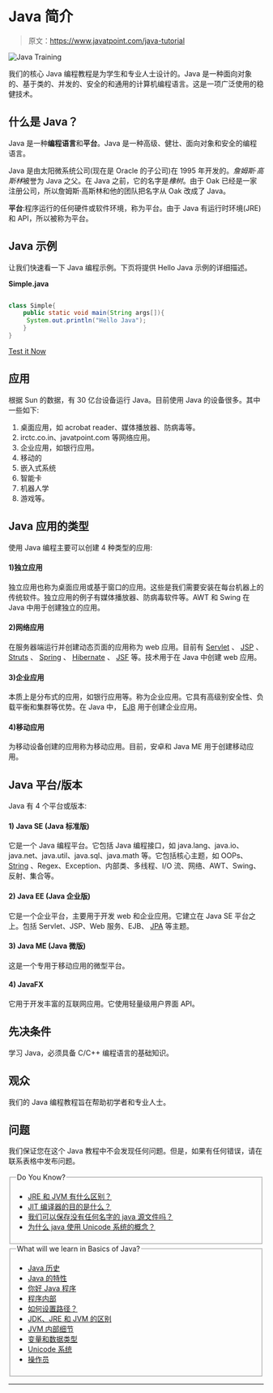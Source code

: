 # Java 简介

> 原文：<https://www.javatpoint.com/java-tutorial>

![Java Training](../img/75861dec4033c33064f56129fbb22251.png)

我们的核心 Java 编程教程是为学生和专业人士设计的。Java 是一种面向对象的、基于类的、并发的、安全的和通用的计算机编程语言。这是一项广泛使用的稳健技术。

## 什么是 Java？

Java 是一种**编程语言**和**平台**。Java 是一种高级、健壮、面向对象和安全的编程语言。

Java 是由太阳微系统公司(现在是 Oracle 的子公司)在 1995 年开发的。*詹姆斯·高斯林*被誉为 Java 之父。在 Java 之前，它的名字是*橡树*。由于 Oak 已经是一家注册公司，所以詹姆斯·高斯林和他的团队把名字从 Oak 改成了 Java。

**平台**:程序运行的任何硬件或软件环境，称为平台。由于 Java 有运行时环境(JRE)和 API，所以被称为平台。

## Java 示例

让我们快速看一下 Java 编程示例。下页将提供 Hello Java 示例的详细描述。

**Simple.java**

```java

class Simple{
    public static void main(String args[]){
     System.out.println("Hello Java");
    }
}

```

[Test it Now](https://compiler.javatpoint.com/opr/test.jsp?filename=Simple)

## 应用

根据 Sun 的数据，有 30 亿台设备运行 Java。目前使用 Java 的设备很多。其中一些如下:

1.  桌面应用，如 acrobat reader、媒体播放器、防病毒等。
2.  irctc.co.in、javatpoint.com 等网络应用。
3.  企业应用，如银行应用。
4.  移动的
5.  嵌入式系统
6.  智能卡
7.  机器人学
8.  游戏等。

## Java 应用的类型

使用 Java 编程主要可以创建 4 种类型的应用:

#### 1)独立应用

独立应用也称为桌面应用或基于窗口的应用。这些是我们需要安装在每台机器上的传统软件。独立应用的例子有媒体播放器、防病毒软件等。AWT 和 Swing 在 Java 中用于创建独立的应用。

#### 2)网络应用

在服务器端运行并创建动态页面的应用称为 web 应用。目前有 [Servlet](servlet-tutorial) 、 [JSP](jsp-tutorial) 、 [Struts](struts-2-tutorial) 、 [Spring](spring-tutorial) 、 [Hibernate](hibernate-tutorial) 、 [JSF](jsf-tutorial) 等。技术用于在 Java 中创建 web 应用。

#### 3)企业应用

本质上是分布式的应用，如银行应用等。称为企业应用。它具有高级别安全性、负载平衡和集群等优势。在 Java 中， [EJB](https://www.javatpoint.com/ejb-tutorial) 用于创建企业应用。

#### 4)移动应用

为移动设备创建的应用称为移动应用。目前，安卓和 Java ME 用于创建移动应用。

## Java 平台/版本

Java 有 4 个平台或版本:

#### 1) Java SE (Java 标准版)

它是一个 Java 编程平台。它包括 Java 编程接口，如 java.lang、java.io、java.net、java.util、java.sql、java.math 等。它包括核心主题，如 OOPs、 [String](java-string) 、Regex、Exception、内部类、多线程、I/O 流、网络、AWT、Swing、反射、集合等。

#### 2) Java EE (Java 企业版)

它是一个企业平台，主要用于开发 web 和企业应用。它建立在 Java SE 平台之上。包括 Servlet、JSP、Web 服务、EJB、 [JPA](https://www.javatpoint.com/jpa-tutorial) 等主题。

#### 3) Java ME (Java 微版)

这是一个专用于移动应用的微型平台。

#### 4) JavaFX

它用于开发丰富的互联网应用。它使用轻量级用户界面 API。

## 先决条件

学习 Java，必须具备 C/C++ 编程语言的基础知识。

## 观众

我们的 Java 编程教程旨在帮助初学者和专业人士。

## 问题

我们保证您在这个 Java 教程中不会发现任何问题。但是，如果有任何错误，请在联系表格中发布问题。

<fieldset><legend class="legendfont">Do You Know?</legend>

*   [JRE 和 JVM 有什么区别？](difference-between-jdk-jre-and-jvm)
*   [JIT 编译器的目的是什么？](internal-details-of-jvm)
*   [我们可以保存没有任何名字的 java 源文件吗？](internal-details-of-hello-java-program)
*   [为什么 java 使用 Unicode 系统的概念？](unicode-system-in-java)

</fieldset>

<fieldset><legend class="legendfont">What will we learn in Basics of Java?</legend>

*   [Java 历史](history-of-java)
*   [Java 的特性](features-of-java)
*   [你好 Java 程序](simple-program-of-java)
*   [程序内部](internal-details-of-hello-java-program)
*   [如何设置路径？](how-to-set-path-in-java)
*   [JDK、JRE 和 JVM 的区别](difference-between-jdk-jre-and-jvm)
*   [JVM 内部细节](internal-details-of-jvm)
*   [变量和数据类型](variable-datatype)
*   [Unicode 系统](unicode-system-in-java)
*   [操作员](operators-in-java)

</fieldset>

* * *